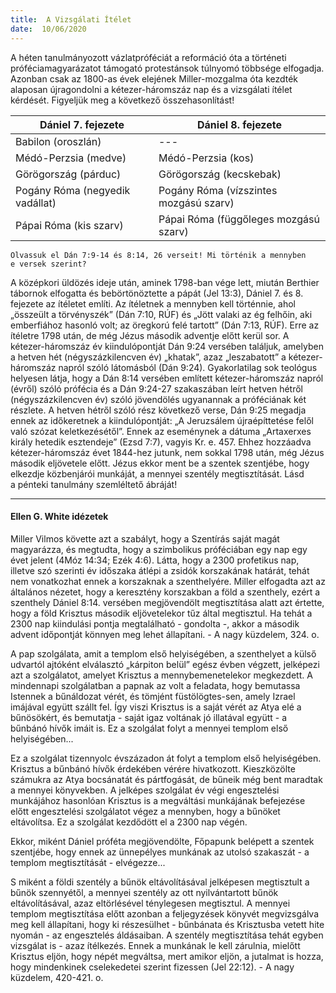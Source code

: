 ```yaml
---
title:  A Vizsgálati Ítélet
date:  10/06/2020
---
```


A héten tanulmányozott vázlatpróféciát a reformáció óta a történeti próféciamagyarázatot támogató protestánsok túlnyomó többsége elfogadja. Azonban csak az 1800-as évek elejének Miller-mozgalma óta kezdték alaposan újragondolni a kétezer-háromszáz nap és a vizsgálati ítélet kérdését. Figyeljük meg a következő összehasonlítást!

|Dániel 7. fejezete|Dániel 8. fejezete|
|---|---|
|Babilon (oroszlán)|---|
|Médó-Perzsia (medve)|Médó-Perzsia (kos)|
|Görögország (párduc)|Görögország (kecskebak)|
|Pogány Róma (negyedik vadállat)|Pogány Róma (vízszintes mozgású szarv)|
|Pápai Róma (kis szarv)|Pápai Róma (függőleges mozgású szarv)|

`Olvassuk el Dán 7:9-14 és 8:14, 26 verseit! Mi történik a mennyben e versek szerint?`

A középkori üldözés ideje után, aminek 1798-ban vége lett, miután Berthier tábornok elfogatta és bebörtönöztette a pápát (Jel 13:3), Dániel 7. és 8. fejezete az ítéletet említi. Az ítéletnek a mennyben kell történnie, ahol „összeült a törvényszék” (Dán 7:10, RÚF) és „Jött valaki az ég felhőin, aki emberfiához hasonló volt; az öregkorú felé tartott” (Dán 7:13, RÚF). Erre az ítéletre 1798 után, de még Jézus második adventje előtt kerül sor. A kétezer-háromszáz év kiindulópontját Dán 9:24 versében találjuk, amelyben a hetven hét (négyszázkilencven év) „khatak”, azaz „leszabatott” a kétezer-háromszáz napról szóló látomásból (Dán 9:24). Gyakorlatilag sok teológus helyesen látja, hogy a Dán 8:14 versében említett kétezer-háromszáz napról (évről) szóló prófécia és a Dán 9:24-27 szakaszában leírt hetven hétről (négyszázkilencven év) szóló jövendölés ugyanannak a próféciának két részlete. A hetven hétről szóló rész következő verse, Dán 9:25 megadja ennek az időkeretnek a kiindulópontját: „A Jeruzsálem újraépíttetése felől való szózat keletkezésétől”. Ennek az eseménynek a dátuma „Artaxerxes király hetedik esztendeje” (Ezsd 7:7), vagyis Kr. e. 457. Ehhez hozzáadva kétezer-háromszáz évet 1844-hez jutunk, nem sokkal 1798 után, még Jézus második eljövetele előtt. Jézus ekkor ment be a szentek szentjébe, hogy elkezdje közbenjárói munkáját, a mennyei szentély megtisztítását. Lásd a pénteki tanulmány szemléltető ábráját!

---

#### Ellen G. White idézetek

Miller Vilmos követte azt a szabályt, hogy a Szentírás saját magát magyarázza, és megtudta, hogy a szimbolikus próféciában egy nap egy évet jelent (4Móz 14:34; Ezék 4:6). Látta, hogy a 2300 profetikus nap, illetve szó szerinti év időszaka átlépi a zsidók korszakának határát, tehát nem vonatkozhat ennek a korszaknak a szenthelyére. Miller elfogadta azt az általános nézetet, hogy a keresztény korszakban a föld a szenthely, ezért a szenthely Dániel 8:14. versében megjövendölt megtisztítása alatt azt értette, hogy a föld Krisztus második eljövetelekor tűz által megtisztul. Ha tehát a 2300 nap kiindulási pontja megtalálható - gondolta -, akkor a második advent időpontját könnyen meg lehet állapítani. - A nagy küzdelem, 324. o.

A pap szolgálata, amit a templom első helyiségében, a szenthelyet a külső udvartól ajtóként elválasztó „kárpiton belül” egész évben végzett, jelképezi azt a szolgálatot, amelyet Krisztus a mennybemenetelekor megkezdett. A mindennapi szolgálatban a papnak az volt a feladata, hogy bemutassa Istennek a bűnáldozat vérét, és tömjént füstölögtes-sen, amely Izrael imájával együtt szállt fel. Így viszi Krisztus is a saját vérét az Atya elé a bűnösökért, és bemutatja - saját igaz voltának jó illatával együtt - a bűnbánó hívők imáit is. Ez a szolgálat folyt a mennyei templom első helyiségében...

Ez a szolgálat tizennyolc évszázadon át folyt a templom első helyiségében. Krisztus a bűnbánó hívők érdekében vérére hivatkozott. Kieszközölte számukra az Atya bocsánatát és pártfogását, de bűneik még bent maradtak a mennyei könyvekben. A jelképes szolgálat év végi engesztelési munkájához hasonlóan Krisztus is a megváltási munkájának befejezése előtt engesztelési szolgálatot végez a mennyben, hogy a bűnöket eltávolítsa. Ez a szolgálat kezdődött el a 2300 nap végén.

Ekkor, miként Dániel próféta megjövendölte, Főpapunk belépett a szentek szentjébe, hogy ennek az ünnepélyes munkának az utolsó szakaszát - a templom megtisztítását - elvégezze...

S miként a földi szentély a bűnök eltávolításával jelképesen megtisztult a bűnök szennyétől, a mennyei szentély az ott nyilvántartott bűnök eltávolításával, azaz eltörlésével ténylegesen megtisztul. A mennyei templom megtisztítása előtt azonban a feljegyzések könyvét megvizsgálva meg kell állapítani, hogy ki részesülhet - bűnbánata és Krisztusba vetett hite nyomán - az engesztelés áldásaiban. A szentély megtisztítása tehát egyben vizsgálat is - azaz ítélkezés. Ennek a munkának le kell zárulnia, mielőtt Krisztus eljön, hogy népét megváltsa, mert amikor eljön, a jutalmat is hozza, hogy mindenkinek cselekedetei szerint fizessen (Jel 22:12). - A nagy küzdelem, 420-421. o.

